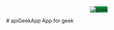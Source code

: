 <p align="center">
  <img src="www.geekinternet.com.br/img/logo.png" alt="geek" style="background-color: #188B43;"><br />
</p>
# apiGeekApp
App for geek

